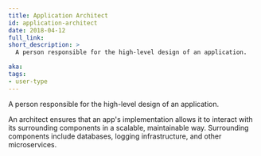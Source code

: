 ```yaml
---
title: Application Architect
id: application-architect
date: 2018-04-12
full_link:
short_description: >
  A person responsible for the high-level design of an application.

aka:
tags:
- user-type
---
```

 A person responsible for the high-level design of an application.

<!--more-->

An architect ensures that an app's implementation allows it to interact with its surrounding components in a scalable, maintainable way. Surrounding components include databases, logging infrastructure, and other microservices.

